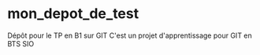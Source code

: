 # mon_depot_de_test

Dépôt pour le TP en B1 sur GIT
C'est un projet d'apprentissage pour GIT en BTS SIO

